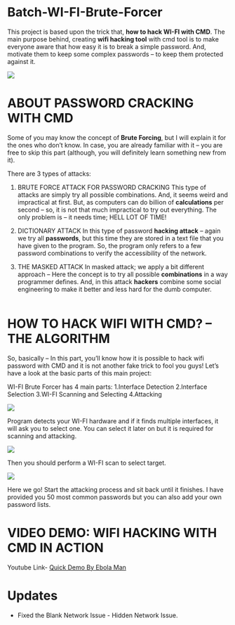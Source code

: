 # Batch-WI-FI-Brute-Forcer
This project is based upon the trick that, **how to hack WI-FI with CMD**. The main purpose behind, creating **wifi hacking tool** with cmd tool is to make everyone aware that how easy it is to break a simple password. And, motivate them to keep some complex passwords – to keep them protected against it.

![](https://i1.wp.com/www.thebateam.org/wp-content/uploads/2020/04/WifiBruteForcer_intro.gif?fit=718%2C561&ssl=1)

# ABOUT PASSWORD CRACKING WITH CMD
Some of you may know the concept of **Brute Forcing**, but I will explain it for the ones who don’t know. In case, you are already familiar with it – you are free to skip this part (although, you will definitely learn something new from it).

There are 3 types of attacks:

1. BRUTE FORCE ATTACK FOR PASSWORD CRACKING
This type of attacks are simply try all possible combinations. And, it seems weird and impractical at first. But, as computers can do billion of **calculations** per second – so, it is not that much impractical to try out everything. The only problem is – it needs time; HELL LOT OF TIME!

2. DICTIONARY ATTACK
In this type of password **hacking attack** – again we try all **passwords**, but this time they are stored in a text file that you have given to the program. So, the program only refers to a few password combinations to verify the accessibility of the network.

3. THE MASKED ATTACK
In masked attack; we apply a bit different approach – Here the concept is to try all possible **combinations** in a way programmer defines. And, in this attack **hackers** combine some social engineering to make it better and less hard for the dumb computer.

```For example: Try all birthdates or phone numbers.
```

# HOW TO HACK WIFI WITH CMD? – THE ALGORITHM
So, basically – In this part, you’ll know how it is possible to hack wifi password with CMD and it is not another fake trick to fool you guys! Let’s have a look at the basic parts of this main project:

WI-FI Brute Forcer has 4 main parts:
1.Interface Detection
2.Interface Selection
3.WI-FI Scanning and Selecting
4.Attacking

![](https://i2.wp.com/www.thebateam.org/wp-content/uploads/2020/04/bf_thebateam_1-1.jpg?w=521&ssl=1)

Program detects your WI-FI hardware and if it finds multiple interfaces, it will ask you to select one.
You can select it later on but it is required for scanning and attacking.

![](https://i0.wp.com/www.thebateam.org/wp-content/uploads/2020/04/bf_thebateam_2-1.jpg?w=541&ssl=1)

Then you should perform a WI-FI scan to select target.

![](https://i0.wp.com/www.thebateam.org/wp-content/uploads/2020/04/bf_thebateam_3-1.jpg?w=556&ssl=1)


Here we go! Start the attacking process and sit back until it finishes.
I have provided you 50 most common passwords but you can also add your own password lists.

# VIDEO DEMO: WIFI HACKING WITH CMD IN ACTION

Youtube Link- <a href="https://www.youtube.com/watch?v=HoEGN7dKqC0">Quick Demo By Ebola Man</a>

# Updates

- Fixed the Blank Network Issue - Hidden Network Issue.
